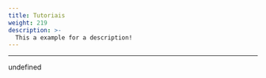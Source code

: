 ```yaml
---
title: Tutoriais
weight: 219
description: >-
  This a example for a description!
---
```


---

undefined
